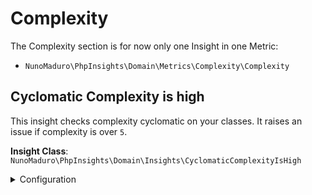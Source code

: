 # Complexity

The Complexity section is for now only one Insight in one Metric:

* `NunoMaduro\PhpInsights\Domain\Metrics\Complexity\Complexity` <Badge text="Complexity" type="warn" vertical="middle"/>

## Cyclomatic Complexity is high <Badge text="^1.0"/> <Badge text="Complexity" type="warn"/>

This insight checks complexity cyclomatic on your classes. It raises an issue if complexity is over `5`.

**Insight Class**: `NunoMaduro\PhpInsights\Domain\Insights\CyclomaticComplexityIsHigh`

<details>
    <summary>Configuration</summary>

```php
\NunoMaduro\PhpInsights\Domain\Insights\CyclomaticComplexityIsHigh::class => [
     'maxComplexity' => 5,
]
```
</details>

<!--
Insight template
##  <Badge text="^1.0"/> <Badge text="Complexity" type="warn"/>

This sniff

**Insight Class**: ``

<details>
    <summary>Configuration</summary>

```php

```
</details>
-->
